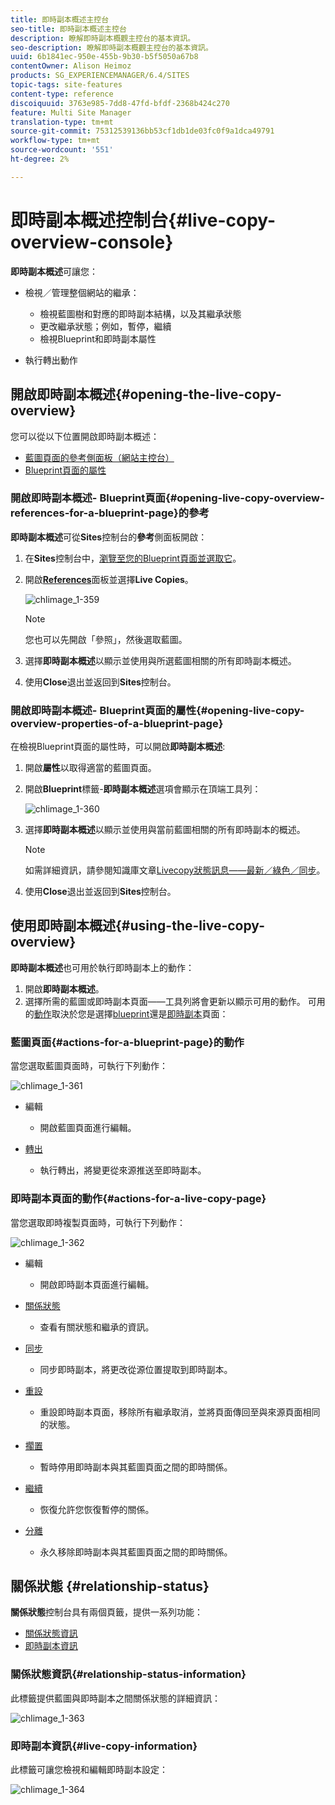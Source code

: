 ```yaml
---
title: 即時副本概述主控台
seo-title: 即時副本概述主控台
description: 瞭解即時副本概觀主控台的基本資訊。
seo-description: 瞭解即時副本概觀主控台的基本資訊。
uuid: 6b1841ec-950e-455b-9b30-b5f5050a67b8
contentOwner: Alison Heimoz
products: SG_EXPERIENCEMANAGER/6.4/SITES
topic-tags: site-features
content-type: reference
discoiquuid: 3763e985-7dd8-47fd-bfdf-2368b424c270
feature: Multi Site Manager
translation-type: tm+mt
source-git-commit: 75312539136bb53cf1db1de03fc0f9a1dca49791
workflow-type: tm+mt
source-wordcount: '551'
ht-degree: 2%

---
```



# 即時副本概述控制台{#live-copy-overview-console}

**即時副本概述**&#x200B;可讓您：

* 檢視／管理整個網站的繼承：

   * 檢視藍圖樹和對應的即時副本結構，以及其繼承狀態
   * 更改繼承狀態；例如，暫停，繼續
   * 檢視Blueprint和即時副本屬性

* 執行轉出動作

## 開啟即時副本概述{#opening-the-live-copy-overview}

您可以從以下位置開啟即時副本概述：

* [藍圖頁面的參考側面板（網站主控台）](#opening-live-copy-overview-references-for-a-blueprint-page)
* [Blueprint頁面的屬性](#opening-live-copy-overview-properties-of-a-blueprint-page)

### 開啟即時副本概述- Blueprint頁面{#opening-live-copy-overview-references-for-a-blueprint-page}的參考

**即時副本概述**&#x200B;可從&#x200B;**Sites**&#x200B;控制台的&#x200B;**參考**&#x200B;側面板開啟：

1. 在&#x200B;**Sites**&#x200B;控制台中，[瀏覽至您的Blueprint頁面並選取它](/help/sites-authoring/basic-handling.md#viewing-and-selecting-resources)。
1. 開啟&#x200B;**[References](/help/sites-authoring/basic-handling.md#references)**&#x200B;面板並選擇&#x200B;**Live Copies**。

   ![chlimage_1-359](assets/chlimage_1-359.png)

   >[!NOTE]
   >
   >您也可以先開啟「參照」，然後選取藍圖。

1. 選擇&#x200B;**即時副本概述**&#x200B;以顯示並使用與所選藍圖相關的所有即時副本概述。
1. 使用&#x200B;**Close**&#x200B;退出並返回到&#x200B;**Sites**&#x200B;控制台。

### 開啟即時副本概述- Blueprint頁面的屬性{#opening-live-copy-overview-properties-of-a-blueprint-page}

在檢視Blueprint頁面的屬性時，可以開啟&#x200B;**即時副本概述**:

1. 開啟&#x200B;**屬性**&#x200B;以取得適當的藍圖頁面。
1. 開啟&#x200B;**Blueprint**&#x200B;標籤-**即時副本概述**&#x200B;選項會顯示在頂端工具列：

   ![chlimage_1-360](assets/chlimage_1-360.png)

1. 選擇&#x200B;**即時副本概述**&#x200B;以顯示並使用與當前藍圖相關的所有即時副本的概述。

   >[!NOTE]
   >
   >如需詳細資訊，請參閱知識庫文章[Livecopy狀態訊息——最新／綠色／同步](https://helpx.adobe.com/experience-manager/kb/livecopy-status-message---up-to-date-green-in-sync.html)。

1. 使用&#x200B;**Close**&#x200B;退出並返回到&#x200B;**Sites**&#x200B;控制台。

## 使用即時副本概述{#using-the-live-copy-overview}

**即時副本概述**&#x200B;也可用於執行即時副本上的動作：

1. 開啟&#x200B;**即時副本概述**。
1. 選擇所需的藍圖或即時副本頁面——工具列將會更新以顯示可用的動作。 可用的[動作](/help/sites-administering/msm.md#terms-used)取決於您是選擇[blueprint](#actions-for-a-blueprint-page)還是[即時副本](#actions-for-a-live-copy-page)頁面：

### 藍圖頁面{#actions-for-a-blueprint-page}的動作

當您選取藍圖頁面時，可執行下列動作：

![chlimage_1-361](assets/chlimage_1-361.png)

* 編輯

   * 開啟藍圖頁面進行編輯。

* [轉出](/help/sites-administering/msm.md#rollout-and-synchronize)

   * 執行轉出，將變更從來源推送至即時副本。

### 即時副本頁面的動作{#actions-for-a-live-copy-page}

當您選取即時複製頁面時，可執行下列動作：

![chlimage_1-362](assets/chlimage_1-362.png)

* 編輯

   * 開啟即時副本頁面進行編輯。

* [關係狀態](#relationship-status)

   * 查看有關狀態和繼承的資訊。

* [同步](/help/sites-administering/msm.md#rollout-and-synchronize)

   * 同步即時副本，將更改從源位置提取到即時副本。

* [重設](/help/sites-administering/msm-livecopy.md#resetting-a-live-copy-page)

   * 重設即時副本頁面，移除所有繼承取消，並將頁面傳回至與來源頁面相同的狀態。

* [擱置](/help/sites-administering/msm.md#suspending-and-cancelling-inheritance-and-synchronization)

   * 暫時停用即時副本與其藍圖頁面之間的即時關係。

* [繼續](/help/sites-administering/msm-livecopy.md#resuming-inheritance-for-a-page)

   * 恢復允許您恢復暫停的關係。

* [分離](/help/sites-administering/msm.md#detaching-a-live-copy)

   * 永久移除即時副本與其藍圖頁面之間的即時關係。

## 關係狀態 {#relationship-status}

**關係狀態**&#x200B;控制台具有兩個頁籤，提供一系列功能：

* [關係狀態資訊](#relationship-status-information)
* [即時副本資訊](#live-copy-information)

### 關係狀態資訊{#relationship-status-information}

此標籤提供藍圖與即時副本之間關係狀態的詳細資訊：

![chlimage_1-363](assets/chlimage_1-363.png)

### 即時副本資訊{#live-copy-information}

此標籤可讓您檢視和編輯即時副本設定：

![chlimage_1-364](assets/chlimage_1-364.png)

